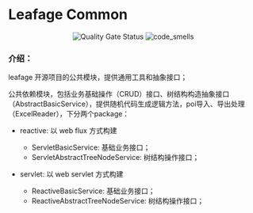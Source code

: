 # Leafage Common

<p align="center">
 <img src="https://sonarcloud.io/api/project_badges/measure?project=little3201_leafage-common&metric=alert_status" alt="Quality Gate Status">
 <img src="https://sonarcloud.io/api/project_badges/measure?project=little3201_leafage-common&metric=code_smells" alt="code_smells"/>
</p>

### 介绍：

leafage 开源项目的公共模块，提供通用工具和抽象接口；

公共依赖模块，包括业务基础操作（CRUD）接口、树结构构造抽象接口（AbstractBasicService），提供随机代码生成逻辑方法，poi导入、导出处理（ExcelReader），下分两个package：

- reactive: 以 web flux 方式构建

    - ServletBasicService: 基础业务接口；
    - ServletAbstractTreeNodeService: 树结构操作接口；

- servlet: 以 web servlet 方式构建

    - ReactiveBasicService: 基础业务接口；
    - ReactiveAbstractTreeNodeService: 树结构操作接口；
